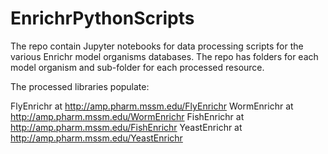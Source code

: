 # EnrichrPythonScripts
The repo contain Jupyter notebooks for data processing scripts for the various Enrichr model organisms databases. The repo has folders for each model organism and sub-folder for each processed resource.

The processed libraries populate:

FlyEnrichr at http://amp.pharm.mssm.edu/FlyEnrichr
WormEnrichr at http://amp.pharm.mssm.edu/WormEnrichr
FishEnrichr at http://amp.pharm.mssm.edu/FishEnrichr
YeastEnrichr at http://amp.pharm.mssm.edu/YeastEnrichr

